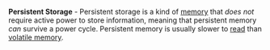 **Persistent Storage** - Persistent storage is a kind of [memory](docs/Glossary/Memory.md) that *does not* require active power to store information, meaning that persistent memory *can* survive a power cycle. Persistent memory is usually slower to [read](docs/Glossary/Read.md) than [volatile memory](docs/Glossary/Volatile%20Memory.md).